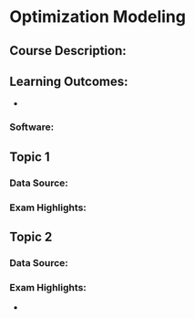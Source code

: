 # Optimization Modeling

## Course Description:


## Learning Outcomes:
-

### Software:

## Topic 1

### Data Source:

### Exam Highlights:

## Topic 2

### Data Source:

### Exam Highlights: 
- 
